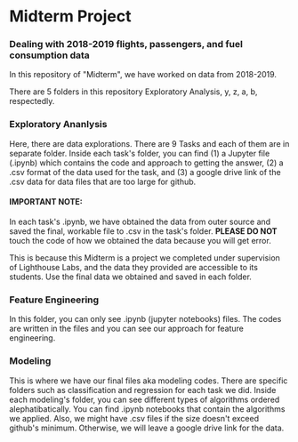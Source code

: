 # Midterm Project 

### Dealing with 2018-2019 flights, passengers, and fuel consumption data 

In this repository of "Midterm", we have worked on data from 2018-2019. 

There are 5 folders in this repository Exploratory Analysis, y, z, a, b, respectedly.

### Exploratory Ananlysis
Here, there are data explorations. There are 9 Tasks and each of them are in separate folder. Inside each task's folder, you can find (1) a Jupyter file (.ipynb) which contains the code and approach to getting the answer, (2) a .csv format of the data used for the task, and (3) a google drive link of the .csv data for data files that are too large for github. 

#### IMPORTANT NOTE:
In each task's .ipynb, we have obtained the data from outer source and saved the final, workable file to .csv in the task's folder. **PLEASE DO NOT** touch the code of how we obtained the data because you will get error. 

This is because this Midterm is a project we completed under supervision of Lighthouse Labs, and the data they provided are accessible to its students. Use the final data we obtained and saved in each folder. 

### Feature Engineering
In this folder, you can only see .ipynb (jupyter notebooks) files. The codes are written in the files and you can see our approach for feature engineering.

### Modeling
This is where we have our final files aka modeling codes. There are specific folders such as classification and regression for each task we did. Inside each modeling's folder, you can see different types of algorithms ordered alephatibatically. You can find .ipynb notebooks that contain the algorithms we applied. Also, we might have .csv files if the size doesn't exceed github's minimum. Otherwise, we will leave a google drive link for the data.
